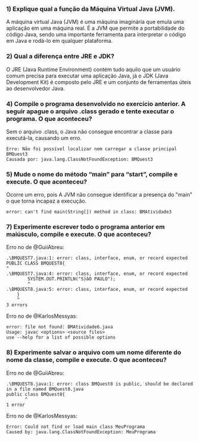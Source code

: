 ### 1) Explique qual a função da Máquina Virtual Java (JVM).
  A máquina virtual Java (JVM) é uma máquina imaginária que emula uma aplicação em uma máquina real. É a JVM que permite a portabilidade do código Java, sendo uma      importante ferramenta para interpretar o código em Java e rodá-lo em qualquer plataforma.

### 2) Qual a diferença entre JRE e JDK?
  O JRE (Java Runtime Environment) contém tudo aquilo que um usuário comum precisa para executar uma aplicação Java, já o JDK (Java Development Kit) é composto pelo JRE   e um conjunto de ferramentas úteis ao desenvolvedor Java.

### 4) Compile o programa desenvolvido no exercício anterior. A seguir apague o arquivo .class gerado e tente executar o programa. O que aconteceu?
Sem o arquivo .class, o Java não consegue encontrar a classe para executá-la, causando um erro.

```
Erro: Não foi possível localizar nem carregar a classe principal BMQuest3
Causada por: java.lang.ClassNotFoundException: BMQuest3
```

### 5) Mude o nome do método “main” para “start”, compile e execute. O que aconteceu?
Ocorre um erro, pois A JVM não consegue identificar a presença do "main" o que torna incapaz a execução.

```
error: can't find main(String[]) method in class: BMAtividade3
```

### 7) Experimente escrever todo o programa anterior em maiúsculo, compile e execute. O que aconteceu?
Erro no de @GuiiAbreu:
```
.\BMQUEST7.java:1: error: class, interface, enum, or record expected
PUBLIC CLASS BMQUEST8{
^
.\BMQUEST7.java:4: error: class, interface, enum, or record expected
        SYSTEM.OUT.PRINTLN("S├âO PAULO");
        ^
.\BMQUEST8.java:5: error: class, interface, enum, or record expected
    }
    ^
3 errors
```

Erro no de @KarlosMessyas:
```
error: file not found: BMAtividade6.java
Usage: javac <options> <source files>
use --help for a list of possible options
```

### 8) Experimente salvar o arquivo com um nome diferente do nome da classe, compile e execute. O que aconteceu?
Erro no de @GuiiAbreu:
```
.\BMQUEST8.java:1: error: class BMQuest8 is public, should be declared in a file named BMQuest8.java
public class BMQuest8{
       ^
1 error
```
Erro no de @KarlosMessyas:
```
Error: Could not find or load main class MeuPrograma
Caused by: java.lang.ClassNotFoundException: MeuPrograma
```
